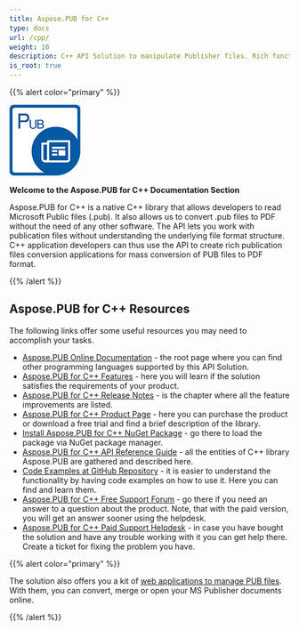 ```yaml
---
title: Aspose.PUB for C++
type: docs
url: /cpp/
weight: 10
description: C++ API Solution to manipulate Publisher files. Rich functionality provided by Aspose.PUB Manipulation and Management API.
is_root: true
---
```


{{% alert color="primary" %}}

![Aspose.PUB for C++ logo](../aspose_pub-for-cpp-128.png)

**Welcome to the Aspose.PUB for C++ Documentation Section**

Aspose.PUB for C++ is a native C++ library that allows developers to read Microsoft Public files (.pub). It also allows us to convert .pub files to PDF without the need of any other software. The API lets you work with publication files without understanding the underlying file format structure. C++ application developers can thus use the API to create rich publication files conversion applications for mass conversion of PUB files to PDF format.

{{% /alert %}}
## **Aspose.PUB for C++ Resources**
The following links offer some useful resources you may need to accomplish your tasks.

- [Aspose.PUB Online Documentation](/pub/) - the root page where you can find other programming languages supported by this API Solution.
- [Aspose.PUB for C++ Features](/pub/cpp/product-overview/) - here you will learn if the solution satisfies the requirements of your product.
- [Aspose.PUB for C++ Release Notes](https://releases.aspose.com/tex/cpp/release-notes/) - is the chapter where all the feature improvements are listed.
- [Aspose.PUB for C++ Product Page](https://products.aspose.com/pub/cpp) - here you can purchase the product or download a free trial and find a brief description of the library.
- [Install Aspose.PUB for C++ NuGet Package](https://www.nuget.org/packages/Aspose.PUB.CPP/) -  go there to load the package via NuGet package manager.
- [Aspose.PUB for C++ API Reference Guide](https://reference.aspose.com/pub/cpp) - all the entities of C++ library Aspose.PUB are gathered and described here.
- [Code Examples at GitHub Repository](https://github.com/aspose-pub/Aspose.PUB-for-C) - it is easier to understand the functionality by having code examples on how to use it. Here you can find and learn them.
- [Aspose.PUB for C++ Free Support Forum](https://forum.aspose.com/c/pub) - go there if you need an answer to a question about the product. Note, that with the paid version, you will get an answer sooner using the helpdesk.
- [Aspose.PUB for C++ Paid Support Helpdesk](https://helpdesk.aspose.com/) - in case you have bought the solution and have any trouble working with it you can get help there. Create a ticket for fixing the problem you have.

{{% alert color="primary" %}}

The solution also offers you a kit of [web applications to manage PUB files](https://products.aspose.app/pub/applications). With them, you can convert, merge or open your MS Publisher documents online.

{{% /alert %}}

